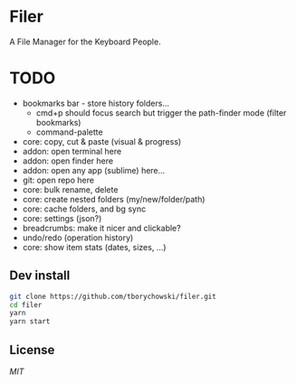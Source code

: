 # Filer
A File Manager for the Keyboard People.



# TODO

- bookmarks bar - store history folders...
	- cmd+p should focus search but trigger the path-finder mode (filter bookmarks)
	- command-palette
- core: copy, cut & paste (visual & progress)
- addon: open terminal here
- addon: open finder here
- addon: open any app (sublime) here...
- git: open repo here
- core: bulk rename, delete
- core: create nested folders (my/new/folder/path)
- core: cache folders, and bg sync
- core: settings (json?)
- breadcrumbs: make it nicer and clickable?
- undo/redo (operation history)
- core: show item stats (dates, sizes, ...)




## Dev install
```sh
git clone https://github.com/tborychowski/filer.git
cd filer
yarn
yarn start
```


## License
*MIT*
